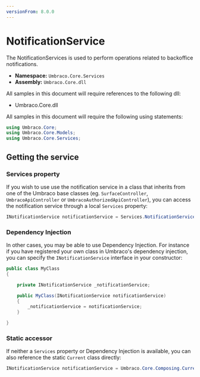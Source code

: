 ```yaml
---
versionFrom: 8.0.0
---
```


# NotificationService

The NotificationServices is used to perform operations related to backoffice notifications. 

 * **Namespace:** `Umbraco.Core.Services` 
 * **Assembly:** `Umbraco.Core.dll`

 All samples in this document will require references to the following dll:

* Umbraco.Core.dll

All samples in this document will require the following using statements:

```csharp
using Umbraco.Core;
using Umbraco.Core.Models;
using Umbraco.Core.Services;
```

## Getting the service

### Services property

If you wish to use use the notification service in a class that inherits from one of the Umbraco base classes (eg. `SurfaceController`, `UmbracoApiController` or `UmbracoAuthorizedApiController`), you can access the notification service through a local `Services` property:

```csharp
INotificationService notificationService = Services.NotificationService;
```

### Dependency Injection

In other cases, you may be able to use Dependency Injection. For instance if you have registered your own class in Umbraco's dependency injection, you can specify the `INotificationService` interface in your constructor:

```csharp
public class MyClass
{

    private INotificationService _notificationService;

	public MyClass(INotificationService notificationService)
	{
		_notificationService = notificationService;
	}

}
```

### Static accessor

If neither a `Services` property or Dependency Injection is available, you can also reference the static `Current` class directly:

```csharp
INotificationService notificationService = Umbraco.Core.Composing.Current.Services.NotificationService;
```
